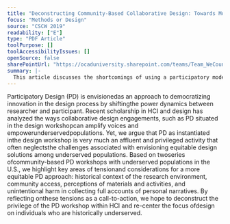 ```yaml
---
title: "Deconstructing Community-Based Collaborative Design: Towards More Equitable Participatory Design Engagement"
focus: "Methods or Design"
source: "CSCW 2019"
readability: ["E"]
type: "PDF Article"
toolPurpose: []
toolAccessibilityIssues: []
openSource: false
sharePointUrl: "https://ocaduniversity.sharepoint.com/teams/Team_WeCount/Shared%20Documents/Resources%20and%20Tools/Literature%20(curated)/Deconstructing%20Community-Based%20Collaborative%20Design_Towards%20More%20Equitable%20Participatory%20Design%20Engagements.pdf"
summary: |-
  This article discusses the shortcomings of using a participatory model to engage marginalized groups in human-computer interaction (HCI) design and describes two case studies that show how underlying tensions between participants and researchers can undermine the purpose of the project.
---
```

Participatory Design (PD) is envisionedas an approach to democratizing innovation in the design process by shiftingthe power dynamics between researcher and participant. Recent scholarship in HCI and design has analyzed the ways collaborative design engagements, such as PD situated in the design workshopcan amplify voices and empowerunderservedpopulations. Yet, we argue that PD as instantiated inthe design workshop is very much an affluent and privileged activity that often neglectsthe challenges associated with envisioning equitable design solutions among underserved populations. Based on twoseries ofcommunity-based PD workshops with underserved populations in the U.S., we highlight key areas of tensionand considerations for a more equitable PD approach: historical context of the research environment, community access, perceptions of materials and activities, and unintentional harm in collecting full accounts of personal narratives. By reflecting onthese tensions as a call-to-action, we hope to deconstruct the privilege of the PD workshop within HCI and re-center the focus ofdesign on individuals who are historically underserved.
